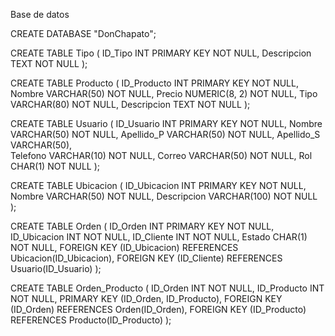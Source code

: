 Base de datos 

CREATE DATABASE "DonChapato";


CREATE TABLE Tipo (
    ID_Tipo INT PRIMARY KEY NOT NULL,
    Descripcion TEXT NOT NULL
);

CREATE TABLE Producto (
    ID_Producto INT PRIMARY KEY NOT NULL,
    Nombre VARCHAR(50) NOT NULL,
    Precio NUMERIC(8, 2) NOT NULL,
    Tipo VARCHAR(80) NOT NULL,
    Descripcion TEXT NOT NULL
);


CREATE TABLE Usuario (
    ID_Usuario INT PRIMARY KEY NOT NULL,
    Nombre VARCHAR(50) NOT NULL,
    Apellido_P VARCHAR(50) NOT NULL,
    Apellido_S VARCHAR(50),  
    Telefono VARCHAR(10) NOT NULL,
    Correo VARCHAR(50) NOT NULL,
    Rol CHAR(1) NOT NULL
);

CREATE TABLE Ubicacion (
    ID_Ubicacion INT PRIMARY KEY NOT NULL,
    Nombre VARCHAR(50) NOT NULL,
    Descripcion VARCHAR(100) NOT NULL
);


CREATE TABLE Orden (
    ID_Orden INT PRIMARY KEY NOT NULL,
    ID_Ubicacion INT NOT NULL,
    ID_Cliente INT NOT NULL,
    Estado CHAR(1) NOT NULL,
    FOREIGN KEY (ID_Ubicacion) REFERENCES Ubicacion(ID_Ubicacion),
    FOREIGN KEY (ID_Cliente) REFERENCES Usuario(ID_Usuario)
);


CREATE TABLE Orden_Producto (
    ID_Orden INT NOT NULL,
    ID_Producto INT NOT NULL,
    PRIMARY KEY (ID_Orden, ID_Producto),
    FOREIGN KEY (ID_Orden) REFERENCES Orden(ID_Orden),
    FOREIGN KEY (ID_Producto) REFERENCES Producto(ID_Producto)
);

